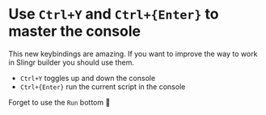 # Use `Ctrl+Y` and `Ctrl+{Enter}` to master the console

This new keybindings are amazing. If you want to improve the way to work
in Slingr builder you should use them.

- `Ctrl+Y` toggles up and down the console
- `Ctrl+{Enter}` run the current script in the console

Forget to use the `Run` bottom 🤘
